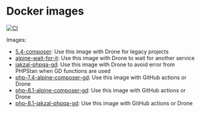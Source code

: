 # Docker images

[![CI](https://github.com/alexislefebvre/docker-images/actions/workflows/push.yaml/badge.svg)](https://github.com/alexislefebvre/docker-images/actions/workflows/push.yaml?query=branch%3Amain)

Images:

- [5.4-composer](5.4-composer/): Use this image with Drone for legacy projects
- [alpine-wait-for-it](alpine-wait-for-it/): Use this image with Drone to wait for another service
- [jakzal-phpqa-gd](jakzal-phpqa-gd/): Use this image with Drone to avoid error from PHPStan when GD functions are used
- [php-7.4-alpine-composer-gd](php-7.4-alpine-composer-gd): Use this image with GitHub actions or Drone
- [php-8.1-alpine-composer-gd](php-8.1-alpine-composer-gd): Use this image with GitHub actions or Drone
- [php-8.1-jakzal-phpqa-gd](php-8.1-jakzal-phpqa-gd): Use this image with GitHub actions or Drone
